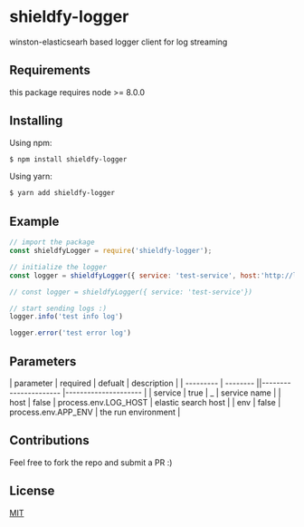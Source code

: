 # shieldfy-logger

winston-elasticsearh based logger client for log streaming

## Requirements

this package requires node >= 8.0.0

## Installing

Using npm:

```bash
$ npm install shieldfy-logger
```

Using yarn:

```bash
$ yarn add shieldfy-logger
```

## Example

```js
// import the package
const shieldfyLogger = require('shieldfy-logger');

// initialize the logger
const logger = shieldfyLogger({ service: 'test-service', host:'http://localhost:9200', env: 'development'})

// const logger = shieldfyLogger({ service: 'test-service'})

// start sending logs :)
logger.info('test info log')

logger.error('test error log')
```

## Parameters

| parameter | required | defualt | description |
| --------- | -------- ||----------------------	|--------------------- |
| service   | true     	| _                    	| service name         |
| host      | false    	| process.env.LOG_HOST 	| elastic search host  |
| env       | false    	| process.env.APP_ENV  	| the run environment  |

## Contributions

Feel free to fork the repo and submit a PR :)

## License

[MIT](LICENSE)
